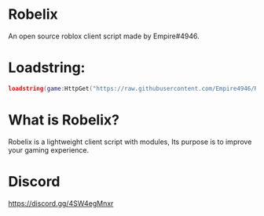 # Robelix
An open source roblox client script made by Empire#4946.

# Loadstring:
```lua
loadstring(game:HttpGet("https://raw.githubusercontent.com/Empire4946/Robelix/main/Robelix/script.txt"))()
```

# What is Robelix?
Robelix is a lightweight client script with modules,
Its purpose is to improve your gaming experience.

# Discord
https://discord.gg/4SW4egMnxr

